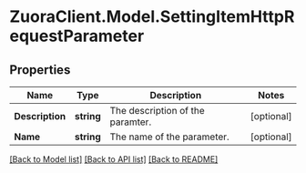# ZuoraClient.Model.SettingItemHttpRequestParameter

## Properties

Name | Type | Description | Notes
------------ | ------------- | ------------- | -------------
**Description** | **string** | The description of the paramter. | [optional] 
**Name** | **string** | The name of the parameter. | [optional] 

[[Back to Model list]](../README.md#documentation-for-models) [[Back to API list]](../README.md#documentation-for-api-endpoints) [[Back to README]](../README.md)

